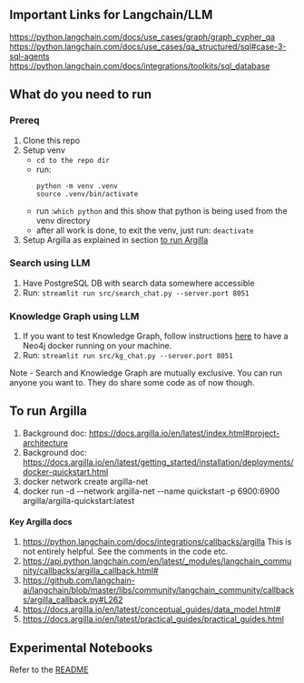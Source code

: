 ## Important Links for Langchain/LLM

https://python.langchain.com/docs/use_cases/graph/graph_cypher_qa
https://python.langchain.com/docs/use_cases/qa_structured/sql#case-3-sql-agents
https://python.langchain.com/docs/integrations/toolkits/sql_database


## What do you need to run
### Prereq
1. Clone this repo
1. Setup venv
    - `cd to the repo dir`
    - run: 
        ```
        python -m venv .venv
        source .venv/bin/activate
        ```
    - run :`which python` and this show that python is being used from the venv directory
    - after all work is done, to exit the venv, just run: `deactivate`
1. Setup Argilla as explained in section [to run Argilla](README.md/#to-run-argilla)    
### Search using LLM
1. Have PostgreSQL DB with search data somewhere accessible
1. Run: `streamlit run src/search_chat.py --server.port 8051`

### Knowledge Graph using LLM
1. If you want to test Knowledge Graph, follow instructions [here](https://github.com/bjoydeep/knowledge-graph?tab=readme-ov-file#to-run) to have a Neo4j docker running on your machine.
1. Run: `streamlit run src/kg_chat.py --server.port 8051`

Note - Search and Knowledge Graph are mutually exclusive. You can run anyone you want to. They do share some code as of now though.

## To run Argilla
1. Background doc: https://docs.argilla.io/en/latest/index.html#project-architecture
1. Background doc: https://docs.argilla.io/en/latest/getting_started/installation/deployments/docker-quickstart.html
1. docker network create argilla-net
1. docker run -d --network argilla-net --name quickstart -p 6900:6900 argilla/argilla-quickstart:latest

#### Key Argilla docs

1. https://python.langchain.com/docs/integrations/callbacks/argilla This is not entirely helpful. See the comments in the code etc.
1. https://api.python.langchain.com/en/latest/_modules/langchain_community/callbacks/argilla_callback.html#
1. https://github.com/langchain-ai/langchain/blob/master/libs/community/langchain_community/callbacks/argilla_callback.py#L262
1. https://docs.argilla.io/en/latest/conceptual_guides/data_model.html#
1. https://docs.argilla.io/en/latest/practical_guides/practical_guides.html

## Experimental Notebooks
Refer to the [README](./notebooks/README.md)


